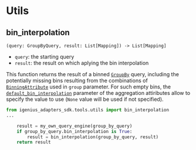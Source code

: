 # Utils

## bin_interpolation
`(query: GroupByQuery, result: List[Mapping]) -> List[Mapping]`

* `query`: the starting query
* `result`: the result on which aplying the bin interpolation

This function returns the result of a binned [`GroupBy`](../entities/queries.md#groupby-query) query, including the potentially missing bins resulting from the combinations of [`BinningAttribute`](../entities/data_attributes.md#binning-attribute) used in `group` parameter. For such empty bins, the [`default_bin_interpolation`](../entities/data_attributes.md#aggregation-attribute) parameter of the aggregation attiributes allow to specify the value to use (`None` value will be used if not specified).


```python
from igenius_adapters_sdk.tools.utils import bin_interpolation
...

    result = my_own_query_engine(group_by_query)
    if group_by_query.bin_interpolation is True:
        result = bin_interpolation(group_by_query, result)
    return result
```